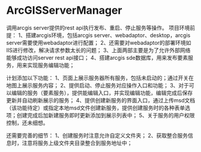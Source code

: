 # ArcGISServerManager
调用arcgis server提供的rest api执行发布、重启、停止服务等操作。
项目环境前提：
1、搭建arcgis环境，包括arcgis server、webadaptor、desktop，arcgis server需要使用webadaptor进行配置；
2、还需要对webadaptor的部署环境如IIS进行修改，解决请求参数太长的问题；
3、上面两部主要是为了允许外部网络能够成功访问server rest api接口；
4、搭建arcgis sde数据库，用来发布要素服务，用来实现服务编辑功能；

计划添加以下功能：
1、页面上展示服务器所有服务，包括未启动的；通过开关在地图上展示服务内容；
2、提供启动、停止服务对应操作入口和功能；
3、对于可以编辑的服务（要素服务），提供能编辑入口，并实现编辑功能，编辑完成后保存更新并自动刷新展示的服务；
4、提供创建新服务的界面入口，通过上传msd文档（该功能待定）或指定本地msd文件创建新服务，提供创建服务时的各种表单选项；创建完成后加新建服务即时更新添加到展示列表中；
5、关于服务的用户权限控制，还未细想。


还需要完善的细节：
1、创建服务时注意允许自定义文件夹；
2、获取整合服务信息时，注意将服务上级文件夹目录整合到服务地址中；